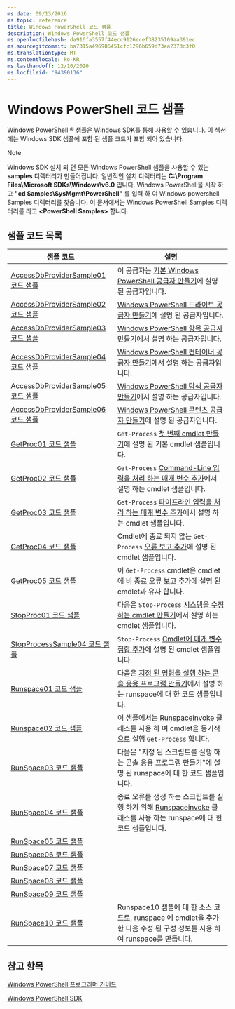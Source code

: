 ```yaml
---
ms.date: 09/13/2016
ms.topic: reference
title: Windows PowerShell 코드 샘플
description: Windows PowerShell 코드 샘플
ms.openlocfilehash: da916fa3557f44ecc9126ecef38235109aa391ec
ms.sourcegitcommit: ba7315a496986451cfc1296b659d73ea2373d3f0
ms.translationtype: MT
ms.contentlocale: ko-KR
ms.lasthandoff: 12/10/2020
ms.locfileid: "94390136"
---
```

# <a name="windows-powershell-sample-code"></a>Windows PowerShell 코드 샘플

Windows PowerShell &reg; 샘플은 Windows SDK를 통해 사용할 수 있습니다. 이 섹션에는 Windows SDK 샘플에 포함 된 샘플 코드가 포함 되어 있습니다.

> [!NOTE]
> Windows SDK 설치 되 면 모든 Windows PowerShell 샘플을 사용할 수 있는 **samples** 디렉터리가 만들어집니다. 일반적인 설치 디렉터리는 **C:\Program Files\Microsoft SDKs\Windows\v6.0** 입니다. Windows PowerShell을 시작 하 고 **"cd Samples\SysMgmt\PowerShell"** 를 입력 하 여 Windows powershell Samples 디렉터리를 찾습니다. 이 문서에서는 Windows PowerShell Samples 디렉터리를 라고 **\<PowerShell Samples>** 합니다.

## <a name="sample-code-listing"></a>샘플 코드 목록

|                                    샘플 코드                                    |                                                                                                                                           설명                                                                                                                                           |
| --------------------------------------------------------------------------------- | ----------------------------------------------------------------------------------------------------------------------------------------------------------------------------------------------------------------------------------------------------------------------------------------------- |
| [AccessDbProviderSample01 코드 샘플](./accessdbprovidersample01-code-sample.md) | 이 공급자는 [기본 Windows PowerShell 공급자 만들기](./creating-a-basic-windows-powershell-provider.md)에 설명 된 공급자입니다.                                                                                                                                                            |
| [AccessDbProviderSample02 코드 샘플](./accessdbprovidersample02-code-sample.md) | [Windows PowerShell 드라이브 공급자 만들기](./creating-a-windows-powershell-drive-provider.md)에 설명 된 공급자입니다.                                                                                                                                                            |
| [AccessDbProviderSample03 코드 샘플](./accessdbprovidersample03-code-sample.md) | [Windows PowerShell 항목 공급자 만들기](./creating-a-windows-powershell-item-provider.md)에서 설명 하는 공급자입니다.                                                                                                                                                              |
| [AccessDbProviderSample04 코드 샘플](./accessdbprovidersample04-code-sample.md) | [Windows PowerShell 컨테이너 공급자 만들기](./creating-a-windows-powershell-container-provider.md)에서 설명 하는 공급자입니다.                                                                                                                                                    |
| [AccessDbProviderSample05 코드 샘플](./accessdbprovidersample05-code-sample.md) | [Windows PowerShell 탐색 공급자 만들기](./creating-a-windows-powershell-navigation-provider.md)에서 설명 하는 공급자입니다.                                                                                                                                                  |
| [AccessDbProviderSample06 코드 샘플](./accessdbprovidersample06-code-sample.md) | [Windows PowerShell 콘텐츠 공급자 만들기](./creating-a-windows-powershell-content-provider.md)에 설명 된 공급자입니다.                                                                                                                                                        |
| [GetProc01 코드 샘플](./getproc01-code-samples.md)                             | `Get-Process` [첫 번째 cmdlet 만들기](../cmdlet/creating-a-cmdlet-without-parameters.md)에 설명 된 기본 cmdlet 샘플입니다.                                                                                                                                                     |
| [GetProc02 코드 샘플](./getproc02-code-samples.md)                             | `Get-Process` [Command-Line 입력을 처리 하는 매개 변수 추가](../cmdlet/adding-parameters-that-process-command-line-input.md)에서 설명 하는 cmdlet 샘플입니다.                                                                                                                       |
| [GetProc03 코드 샘플](./getproc03-code-samples.md)                             | `Get-Process` [파이프라인 입력을 처리 하는 매개 변수 추가](../cmdlet/adding-parameters-that-process-pipeline-input.md)에서 설명 하는 cmdlet 샘플입니다.                                                                                                                               |
| [GetProc04 코드 샘플](./getproc04-code-samples.md)                             | Cmdlet에 종료 되지 않는 `Get-Process` [오류 보고 추가](../cmdlet/adding-non-terminating-error-reporting-to-your-cmdlet.md)에 설명 된 cmdlet 샘플입니다.                                                                                                                |
| [GetProc05 코드 샘플](./getproc05-code-samples.md)                             | 이 `Get-Process` cmdlet은 cmdlet에 [비 종료 오류 보고 추가](../cmdlet/adding-non-terminating-error-reporting-to-your-cmdlet.md)에 설명 된 cmdlet과 유사 합니다.                                                                                                     |
| [StopProc01 코드 샘플](./stopproc01-code-samples.md)                           | 다음은 `Stop-Process` [시스템을 수정 하는 cmdlet 만들기](../cmdlet/creating-a-cmdlet-that-modifies-the-system.md)에서 설명 하는 cmdlet 샘플입니다.                                                                                                                                    |
| [StopProcessSample04 코드 샘플](./stopprocesssample04-code-samples.md)         | `Stop-Process` [Cmdlet에 매개 변수 집합 추가](../cmdlet/adding-parameter-sets-to-a-cmdlet.md)에 설명 된 cmdlet 샘플입니다.                                                                                                                                                      |
| [Runspace01 코드 샘플](./runspace01-code-samples.md)                           | 다음은 [지정 된 명령을 실행 하는 콘솔 응용 프로그램 만들기](/dotnet/csharp/programming-guide/inside-a-program/hello-world-your-first-program)에서 설명 하는 runspace에 대 한 코드 샘플입니다.                                                                                      |
| [Runspace02 코드 샘플](./runspace02-code-samples.md)                           | 이 샘플에서는 [Runspaceinvoke](/dotnet/api/System.Management.Automation.RunspaceInvoke) 클래스를 사용 하 여 cmdlet을 동기적으로 실행 `Get-Process` 합니다.                                                                                                            |
| [RunSpace03 코드 샘플](./runspace03-code-samples.md)                           | 다음은 "지정 된 스크립트를 실행 하는 콘솔 응용 프로그램 만들기"에 설명 된 runspace에 대 한 코드 샘플입니다.                                                                                                                                                                         |
| [RunSpace04 코드 샘플](./runspace04-code-samples.md)                           | 종료 오류를 생성 하는 스크립트를 실행 하기 위해 [Runspaceinvoke](/dotnet/api/System.Management.Automation.RunspaceInvoke) 클래스를 사용 하는 runspace에 대 한 코드 샘플입니다.                                                                         |
| [RunSpace05 코드 샘플](./runspace05-code-sample.md)                             |                                                                                                            |
| [RunSpace06 코드 샘플](./runspace06-code-sample.md)                             |                                                                                                     |
| [RunSpace07 코드 샘플](./runspace07-code-sample.md)                             |                                                                                               |
| [RunSpace08 코드 샘플](./runspace08-code-sample.md)                             |                                                                                              |
| [RunSpace09 코드 샘플](./runspace09-code-sample.md)                             |                                                                                       |
| [RunSpace10 코드 샘플](./runspace10-code-sample.md)                             | Runspace10 샘플에 대 한 소스 코드로, [runspace](/dotnet/api/System.Management.Automation.Runspaces.RunspaceConfiguration) 에 cmdlet을 추가한 다음 수정 된 구성 정보를 사용 하 여 runspace를 만듭니다. |

## <a name="see-also"></a>참고 항목

[Windows PowerShell 프로그래머 가이드](./windows-powershell-programmer-s-guide.md)

[Windows PowerShell SDK](../windows-powershell-reference.md)
